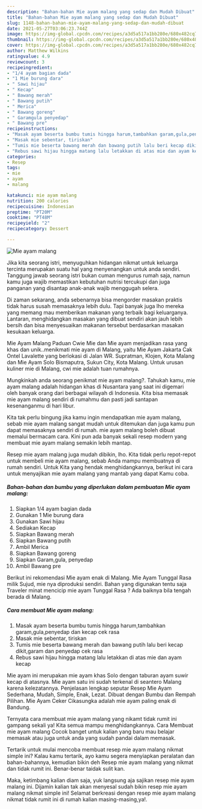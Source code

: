 ```yaml
---
description: "Bahan-bahan Mie ayam malang yang sedap dan Mudah Dibuat"
title: "Bahan-bahan Mie ayam malang yang sedap dan Mudah Dibuat"
slug: 1148-bahan-bahan-mie-ayam-malang-yang-sedap-dan-mudah-dibuat
date: 2021-05-27T03:06:23.744Z
image: https://img-global.cpcdn.com/recipes/a3d5a517a1bb280e/680x482cq70/mie-ayam-malang-foto-resep-utama.jpg
thumbnail: https://img-global.cpcdn.com/recipes/a3d5a517a1bb280e/680x482cq70/mie-ayam-malang-foto-resep-utama.jpg
cover: https://img-global.cpcdn.com/recipes/a3d5a517a1bb280e/680x482cq70/mie-ayam-malang-foto-resep-utama.jpg
author: Matthew Wilkins
ratingvalue: 4.9
reviewcount: 3
recipeingredient:
- "1/4 ayam bagian dada"
- "1 Mie burung dara"
- " Sawi hijau"
- " Kecap"
- " Bawang merah"
- " Bawang putih"
- " Merica"
- " Bawang goreng"
- " Garamgula penyedap"
- " Bawang pre"
recipeinstructions:
- "Masak ayam beserta bumbu tumis hingga harum,tambahkan garam,gula,penyedap dan kecap cek rasa"
- "Masak mie sebentar, tiriskan"
- "Tumis mie beserta bawang merah dan bawang putih lalu beri kecap dikit,garam dan penyedap cek rasa"
- "Rebus sawi hijau hingga matang lalu letakkan di atas mie dan ayam kecap"
categories:
- Resep
tags:
- mie
- ayam
- malang

katakunci: mie ayam malang 
nutrition: 200 calories
recipecuisine: Indonesian
preptime: "PT20M"
cooktime: "PT48M"
recipeyield: "2"
recipecategory: Dessert

---
```



![Mie ayam malang](https://img-global.cpcdn.com/recipes/a3d5a517a1bb280e/680x482cq70/mie-ayam-malang-foto-resep-utama.jpg)

Jika kita seorang istri, menyuguhkan hidangan nikmat untuk keluarga tercinta merupakan suatu hal yang menyenangkan untuk anda sendiri. Tanggung jawab seorang istri bukan cuman mengurus rumah saja, namun kamu juga wajib memastikan kebutuhan nutrisi tercukupi dan juga panganan yang disantap anak-anak wajib menggugah selera.

Di zaman  sekarang, anda sebenarnya bisa mengorder masakan praktis tidak harus susah memasaknya lebih dulu. Tapi banyak juga lho mereka yang memang mau memberikan makanan yang terbaik bagi keluarganya. Lantaran, menghidangkan masakan yang dibuat sendiri akan jauh lebih bersih dan bisa menyesuaikan makanan tersebut berdasarkan masakan kesukaan keluarga. 

Mie Ayam Malang Paduan Cwie Mie dan Mie ayam menjadikan rasa yang khas dan unik..menikmati mie ayam di Malang, yaitu Mie Ayam Jakarta Cak Ontel Lavalette yang berlokasi di Jalan WR. Supratman, Klojen, Kota Malang dan Mie Ayam Solo Bismaputra, Sukun City, Kota Malang. Untuk urusan kuliner mie di Malang, cwi mie adalah tuan rumahnya.

Mungkinkah anda seorang penikmat mie ayam malang?. Tahukah kamu, mie ayam malang adalah hidangan khas di Nusantara yang saat ini digemari oleh banyak orang dari berbagai wilayah di Indonesia. Kita bisa memasak mie ayam malang sendiri di rumahmu dan pasti jadi santapan kesenanganmu di hari libur.

Kita tak perlu bingung jika kamu ingin mendapatkan mie ayam malang, sebab mie ayam malang sangat mudah untuk ditemukan dan juga kamu pun dapat memasaknya sendiri di rumah. mie ayam malang boleh dibuat memalui bermacam cara. Kini pun ada banyak sekali resep modern yang membuat mie ayam malang semakin lebih mantap.

Resep mie ayam malang juga mudah dibikin, lho. Kita tidak perlu repot-repot untuk membeli mie ayam malang, sebab Anda mampu membuatnya di rumah sendiri. Untuk Kita yang hendak menghidangkannya, berikut ini cara untuk menyajikan mie ayam malang yang mantab yang dapat Kamu coba.

<!--inarticleads1-->

##### Bahan-bahan dan bumbu yang diperlukan dalam pembuatan Mie ayam malang:

1. Siapkan 1/4 ayam bagian dada
1. Gunakan 1 Mie burung dara
1. Gunakan  Sawi hijau
1. Sediakan  Kecap
1. Siapkan  Bawang merah
1. Siapkan  Bawang putih
1. Ambil  Merica
1. Siapkan  Bawang goreng
1. Siapkan  Garam,gula, penyedap
1. Ambil  Bawang pre


Berikut ini rekomendasi Mie ayam enak di Malang. Mie Ayam Tunggal Rasa milik Sujud, mie nya diproduksi sendiri. Bahan yang digunakan tentu saja Traveler minat mencicip mie ayam Tunggal Rasa ? Ada baiknya bila tengah berada di Malang. 

<!--inarticleads2-->

##### Cara membuat Mie ayam malang:

1. Masak ayam beserta bumbu tumis hingga harum,tambahkan garam,gula,penyedap dan kecap cek rasa
1. Masak mie sebentar, tiriskan
1. Tumis mie beserta bawang merah dan bawang putih lalu beri kecap dikit,garam dan penyedap cek rasa
1. Rebus sawi hijau hingga matang lalu letakkan di atas mie dan ayam kecap


Mie ayam ini merupakan mie ayam khas Solo dengan taburan ayam suwir kecap di atasnya. Mie ayam satu ini sudah terkenal di seantero Malang karena kelezatannya. Penjelasan lengkap seputar Resep Mie Ayam Sederhana, Mudah, Simple, Enak, Lezat. Dibuat dengan Bumbu dan Rempah Pilihan. Mie Ayam Ceker Cikasungka adalah mie ayam paling enak di Bandung. 

Ternyata cara membuat mie ayam malang yang nikamt tidak rumit ini gampang sekali ya! Kita semua mampu menghidangkannya. Cara Membuat mie ayam malang Cocok banget untuk kalian yang baru mau belajar memasak atau juga untuk anda yang sudah pandai dalam memasak.

Tertarik untuk mulai mencoba membuat resep mie ayam malang nikmat simple ini? Kalau kamu tertarik, ayo kamu segera menyiapkan peralatan dan bahan-bahannya, kemudian bikin deh Resep mie ayam malang yang nikmat dan tidak rumit ini. Benar-benar taidak sulit kan. 

Maka, ketimbang kalian diam saja, yuk langsung aja sajikan resep mie ayam malang ini. Dijamin kalian tak akan menyesal sudah bikin resep mie ayam malang nikmat simple ini! Selamat berkreasi dengan resep mie ayam malang nikmat tidak rumit ini di rumah kalian masing-masing,ya!.

